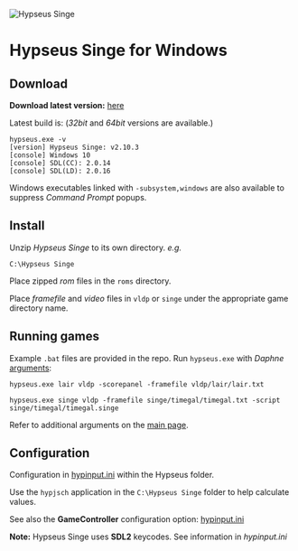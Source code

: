 ![Hypseus Singe](https://raw.githubusercontent.com/DirtBagXon/hypseus-singe/master/screenshots/hypseus-minilogo.png)

# Hypseus Singe for Windows

## Download

**Download latest version:** [here](https://github.com/DirtBagXon/hypseus-singe/releases)

Latest build is: (_32bit_ and _64bit_ versions are available.)

    hypseus.exe -v
    [version] Hypseus Singe: v2.10.3
    [console] Windows 10
    [console] SDL(CC): 2.0.14
    [console] SDL(LD): 2.0.16

Windows executables linked with `-subsystem,windows` are also available to suppress *Command Prompt* popups.


## Install

Unzip *Hypseus Singe* to its own directory. *e.g.*

    C:\Hypseus Singe

Place zipped *rom* files in the `roms` directory.

Place *framefile* and *video* files in `vldp` or `singe` under the appropriate game directory name.

## Running games

Example `.bat` files are provided in the repo. Run `hypseus.exe` with *Daphne* [arguments](http://www.daphne-emu.com/mediawiki/index.php/CmdLine):

    hypseus.exe lair vldp -scorepanel -framefile vldp/lair/lair.txt

    hypseus.exe singe vldp -framefile singe/timegal/timegal.txt -script singe/timegal/timegal.singe

Refer to additional arguments on the [main page](https://github.com/DirtBagXon/hypseus-singe#extended-arguments-and-keys).

## Configuration

Configuration in [hypinput.ini](https://github.com/DirtBagXon/hypseus-singe/blob/master/doc/hypinput.ini) within the Hypseus folder.

Use the `hypjsch` application in the `C:\Hypseus Singe` folder to help calculate values.

See also the **GameController** configuration option: [hypinput.ini](https://github.com/DirtBagXon/hypseus-singe/blob/master/doc/hypinput_gamepad.ini)

**Note:** Hypseus Singe uses **SDL2** keycodes. See information in *hypinput.ini*
